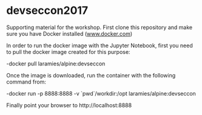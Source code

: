 # devseccon2017

Supporting material for the workshop. First clone this repository and make sure you have Docker installed (www.docker.com)

In order to run the docker image with the Jupyter Notebook, first you need to pull the docker image created for this purpose:

-docker pull laramies/alpine:devseccon

Once the image is downloaded, run the container with the following command from:

-docker run -p 8888:8888 -v \`pwd\`/workdir:/opt laramies/alpine:devseccon

Finally point your browser to http://localhost:8888


